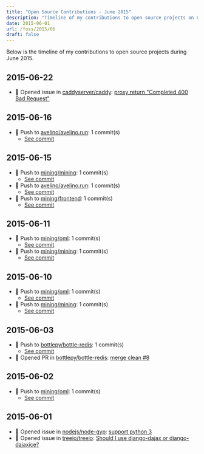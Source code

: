 ```yaml
---
title: "Open Source Contributions - June 2015"
description: "Timeline of my contributions to open source projects on GitHub during June 2015."
date: 2015-06-01
url: /foss/2015/06
draft: false
---
```


Below is the timeline of my contributions to open source projects during June 2015.

## 2015-06-22

- 🐛 Opened issue in [caddyserver/caddy](https://github.com/caddyserver/caddy): [proxy return "Completed 400 Bad Request"](https://github.com/caddyserver/caddy/issues/159)

## 2015-06-16

- 🔨 Push to [avelino/avelino.run](https://github.com/avelino/avelino.run): 1 commit(s)
  - [See commit](https://github.com/avelino/avelino.run/commits/main/?author=avelino&since=2015-06-16&until=2015-06-16)

## 2015-06-15

- 🔨 Push to [mining/mining](https://github.com/mining/mining): 1 commit(s)
  - [See commit](https://github.com/mining/mining/commits/main/?author=avelino&since=2015-06-15&until=2015-06-15)
- 🔨 Push to [avelino/avelino.run](https://github.com/avelino/avelino.run): 1 commit(s)
  - [See commit](https://github.com/avelino/avelino.run/commits/main/?author=avelino&since=2015-06-15&until=2015-06-15)
- 🔨 Push to [mining/frontend](https://github.com/mining/frontend): 1 commit(s)
  - [See commit](https://github.com/mining/frontend/commits/main/?author=avelino&since=2015-06-15&until=2015-06-15)

## 2015-06-11

- 🔨 Push to [mining/oml](https://github.com/mining/oml): 1 commit(s)
  - [See commit](https://github.com/mining/oml/commits/main/?author=avelino&since=2015-06-11&until=2015-06-11)
- 🔨 Push to [mining/mining](https://github.com/mining/mining): 1 commit(s)
  - [See commit](https://github.com/mining/mining/commits/main/?author=avelino&since=2015-06-11&until=2015-06-11)

## 2015-06-10

- 🔨 Push to [mining/oml](https://github.com/mining/oml): 1 commit(s)
  - [See commit](https://github.com/mining/oml/commits/main/?author=avelino&since=2015-06-10&until=2015-06-10)
- 🔨 Push to [mining/mining](https://github.com/mining/mining): 1 commit(s)
  - [See commit](https://github.com/mining/mining/commits/main/?author=avelino&since=2015-06-10&until=2015-06-10)

## 2015-06-03

- 🔨 Push to [bottlepy/bottle-redis](https://github.com/bottlepy/bottle-redis): 1 commit(s)
  - [See commit](https://github.com/bottlepy/bottle-redis/commits/main/?author=avelino&since=2015-06-03&until=2015-06-03)
- 🔀 Opened PR in [bottlepy/bottle-redis](https://github.com/bottlepy/bottle-redis): [merge clean #8](https://github.com/bottlepy/bottle-redis/pull/9)

## 2015-06-02

- 🔨 Push to [mining/oml](https://github.com/mining/oml): 1 commit(s)
  - [See commit](https://github.com/mining/oml/commits/main/?author=avelino&since=2015-06-02&until=2015-06-02)

## 2015-06-01

- 🐛 Opened issue in [nodejs/node-gyp](https://github.com/nodejs/node-gyp): [support python 3](https://github.com/nodejs/node-gyp/issues/641)
- 🐛 Opened issue in [treeio/treeio](https://github.com/treeio/treeio): [Should I use django-dajax or django-dajaxice?](https://github.com/treeio/treeio/issues/148)

